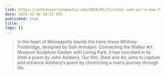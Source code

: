 ```yaml
---
link: https://anthonywilsonpoetry.com/2016/01/17/steel-and-air-a-new-film-of-a-poem-by-john-ashbery/#
date: 2023-12-26 19:17 UTC
published: true
title: ''
tags: []
---
```


> In the heart of Minneapolis stands the Irene Hixon Whitney Footbridge, designed by Siah Armajani. Connecting the Walker Art Museum Sculpture Garden with Loring Park, it has inscribed in its lintel a poem by John Ashbery. Our film, Steel and Air, aims to capture and enhance Ashbery’s poem by chronicling a man’s journey through life.
